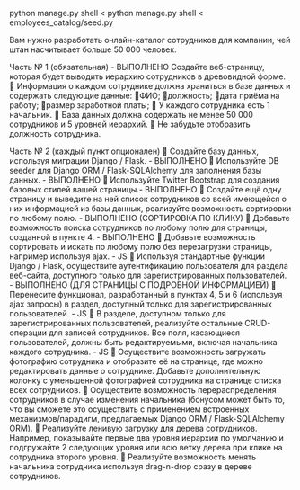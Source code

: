 python manage.py shell < python manage.py shell < employees_catalog/seed.py


Вам нужно разработать онлайн-каталог сотрудников для компании, чей штан насчитывает больше 50 000 человек.

Часть № 1 (обязательная) - ВЫПОЛНЕНО
Создайте веб-страницу, которая будет выводить иерархию сотрудников в древовидной форме.
🔷 Информация о каждом сотруднике должна храниться в базе данных и содержать следующие данные:
    🔹ФИО;
    🔹должность;
    🔹дата приёма на работу;
    🔹размер заработной платы;
🔷 У каждого сотрудника есть 1 начальник.
🔷 База данных должна содержать не менее 50 000 сотрудников и 5 уровней иерархий.
🔷 Не забудьте отобразить должность сотрудника.

Часть № 2 (каждый пункт опционален)
🔸 Создайте базу данных, используя миграции Django / Flask. - ВЫПОЛНЕНО
🔸 Используйте DB seeder для Django ORM / Flask-SQLAlchemy для заполнения базы данных. - ВЫПОЛНЕНО
🔸 Используйте Twitter Bootstrap для создания базовых стилей вашей страницы.- ВЫПОЛНЕНО
🔸 Создайте ещё одну страницу и выведите на ней список сотрудников со всей имеющейся о них информацией из базы данных, реализуйте возможность сортировки по любому полю. - ВЫПОЛНЕНО (СОРТИРОВКА ПО КЛИКУ)
🔸 Добавьте возможность поиска сотрудников по любому полю для страницы, созданной в пункте 4. - ВЫПОЛНЕНО
🔸 Добавьте возможность сортировать и искать
по любому полю без перезагрузки страницы, например используя ajax. - JS
🔸 Используя стандартные функции Django / Flask, осуществите аутентификацию пользователя для раздела веб-сайта, доступного только для зарегистрированных пользователей. - ВЫПОЛНЕНО (ДЛЯ СТРАНИЦЫ С ПОДРОБНОЙ ИНФОРМАЦИЕЙ)
🔸 Перенесите функционал, разработанный в пунктах 4, 5 и 6 (используя ajax запросы) в раздел, доступный только для зарегистрированных пользователей. - JS
🔸 В разделе, доступном только для зарегистрированных пользователей, реализуйте остальные CRUD-операции для записей сотрудников. Все поля, касающиеся пользователей, должны быть
редактируемыми, включая начальника каждого сотрудника. - JS
🔸 Осуществите возможность загружать фотографию сотрудника и отобразите её на странице, где можно редактировать данные о сотруднике. Добавьте дополнительную колонку с уменьшенной фотографией сотрудника на странице списка всех сотрудников.
🔸 Осуществите возможность перераспределения сотрудников в случае изменения начальника (бонусом может быть то, что вы сможете это осуществить с применением встроенных механизмов/парадигм, предлагаемых Django ORM / Flask-SQLAlchemy ORM).
🔸 Реализуйте ленивую загрузку для дерева сотрудников. Например, показывайте первые два уровня иерархии по умолчанию и подгружайте 2 следующих уровня или всю ветку дерева при клике на сотрудника второго уровня.
🔸 Реализуйте возможность менять начальника сотрудника используя drag-n-drop сразу в дереве сотрудников.